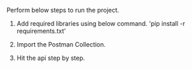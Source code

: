 Perform below steps to run the project.

1. Add required libraries using below command.
   'pip install -r requirements.txt'

2. Import the Postman Collection.

3. Hit the api step by step.
